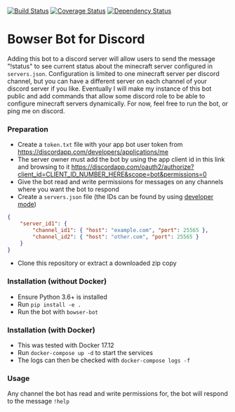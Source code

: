 [![Build Status](https://img.shields.io/travis/kevinkjt2000/bowser/master.svg?style=flat-square&label=Travis-CI)](https://travis-ci.org/kevinkjt2000/bowser?branch=master)
[![Coverage Status](https://img.shields.io/codecov/c/github/kevinkjt2000/bowser/master.svg?style=flat-square&label=Codecov)](https://codecov.io/gh/kevinkjt2000/bowser/branch/master)
[![Dependency Status](https://img.shields.io/gemnasium/kevinkjt2000/bowser.svg?style=flat-square&label=Gemnasium)](https://beta.gemnasium.com/projects/github.com/kevinkjt2000/bowser)
# Bowser Bot for Discord
Adding this bot to a discord server will allow users to send the message "!status" to see current status about the minecraft server configured in `servers.json`.  Configuration is limited to one minecraft server per discord channel, but you can have a different server on each channel of your discord server if you like.  Eventually I will make my instance of this bot public and add commands that allow some discord role to be able to configure minecraft servers dynamically.  For now, feel free to run the bot, or ping me on discord.

### Preparation
* Create a `token.txt` file with your app bot user token from https://discordapp.com/developers/applications/me
* The server owner must add the bot by using the app client id in this link and browsing to it https://discordapp.com/oauth2/authorize?client_id=CLIENT_ID_NUMBER_HERE&scope=bot&permissions=0
* Give the bot read and write permissions for messages on any channels where you want the bot to respond
* Create a `servers.json` file (the IDs can be found by using [developer mode](https://support.discordapp.com/hc/en-us/articles/206346498-Where-can-I-find-my-User-Server-Message-ID-))
```json
{
    "server_id1": {
        "channel_id1": { "host": "example.com", "port": 25565 },
        "channel_id2": { "host": "other.com", "port": 25565 }
    }
}
```
* Clone this repository or extract a downloaded zip copy

### Installation (without Docker)
* Ensure Python 3.6+ is installed
* Run `pip install -e .`
* Run the bot with `bowser-bot`

### Installation (with Docker)
* This was tested with Docker 17.12
* Run `docker-compose up -d` to start the services
* The logs can then be checked with `docker-compose logs -f`

### Usage
Any channel the bot has read and write permissions for, the bot will respond to the message `!help`
